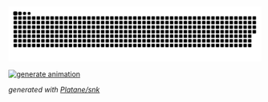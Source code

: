 <picture>
  <source media="(prefers-color-scheme: dark)" srcset="https://github.com/briandesarmo/contribution-grid-snake/blob/output/github-contribution-grid-snake-dark.svg" />
  <source media="(prefers-color-scheme: light)" srcset="https://raw.githubusercontent.com/briandesarmo/contribution-grid-snake/output/github-contribution-grid-snake.svg" />
  <img alt="github-snake" src="https://raw.githubusercontent.com/briandesarmo/contribution-grid-snake/output/github-contribution-grid-snake.svg" />
</picture>

[![generate animation](https://github.com/briandesarmo/contribution-grid-snake/actions/workflows/main.yml/badge.svg)](https://github.com/briandesarmo/contribution-grid-snake/actions/workflows/main.yml)

_generated with [Platane/snk](https://github.com/Platane/snk)_

